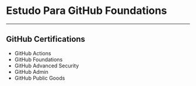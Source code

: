# Estudo Para GitHub Foundations
--- 

## GitHub Certifications
- GitHub Actions
- GitHub Foundations
- GitHub Advanced Security
- GitHub Admin
- GitHub Public Goods
